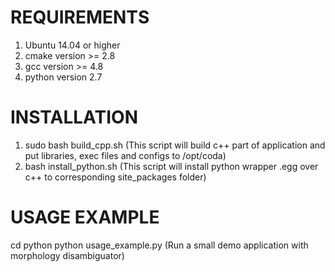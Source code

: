 # REQUIREMENTS

1. Ubuntu 14.04 or higher
2. cmake version >= 2.8
3. gcc version >= 4.8
4. python version 2.7

# INSTALLATION
1. sudo bash build_cpp.sh 
    (This script will build c++ part of application and put libraries, exec files and configs to /opt/coda)
2. bash install_python.sh
    (This script will install python wrapper .egg over c++ to corresponding site_packages folder)

# USAGE EXAMPLE
cd python
python usage_example.py
    (Run a small demo application with morphology disambiguator)

